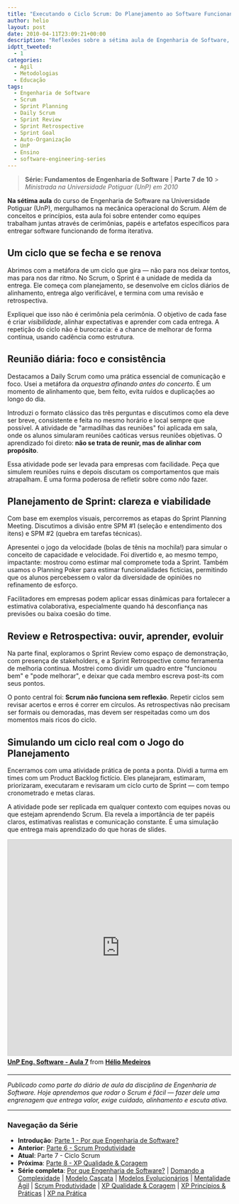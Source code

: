 ```yaml
---
title: "Executando o Ciclo Scrum: Do Planejamento ao Software Funcionando"
author: helio
layout: post
date: 2010-04-11T23:09:21+00:00
description: "Reflexões sobre a sétima aula de Engenharia de Software, explorando o ciclo operacional do Scrum, papéis, cerimônias e como equipes se auto-organizam em torno da entrega de valor."
idptt_tweeted:
  - 1
categories:
  - Ágil
  - Metodologias
  - Educação
tags:
  - Engenharia de Software
  - Scrum
  - Sprint Planning
  - Daily Scrum
  - Sprint Review
  - Sprint Retrospective
  - Sprint Goal
  - Auto-Organização
  - UnP
  - Ensino
  - software-engineering-series
---
```


> **Série: Fundamentos de Engenharia de Software** | **Parte 7 de 10** > _Ministrada na Universidade Potiguar (UnP) em 2010_

**Na sétima aula** do curso de Engenharia de Software na Universidade Potiguar (UnP), mergulhamos na mecânica operacional do Scrum. Além de conceitos e princípios, esta aula foi sobre entender como equipes trabalham juntas através de cerimônias, papéis e artefatos específicos para entregar software funcionando de forma iterativa.

## Um ciclo que se fecha e se renova

Abrimos com a metáfora de um ciclo que gira — não para nos deixar tontos, mas para nos dar ritmo. No Scrum, o Sprint é a unidade de medida da entrega. Ele começa com planejamento, se desenvolve em ciclos diários de alinhamento, entrega algo verificável, e termina com uma revisão e retrospectiva.

Expliquei que isso não é cerimônia pela cerimônia. O objetivo de cada fase é criar _visibilidade_, alinhar expectativas e aprender com cada entrega. A repetição do ciclo não é burocracia: é a chance de melhorar de forma contínua, usando cadência como estrutura.

## Reunião diária: foco e consistência

Destacamos a Daily Scrum como uma prática essencial de comunicação e foco. Usei a metáfora da _orquestra afinando antes do concerto_. É um momento de alinhamento que, bem feito, evita ruídos e duplicações ao longo do dia.

Introduzi o formato clássico das três perguntas e discutimos como ela deve ser breve, consistente e feita no mesmo horário e local sempre que possível. A atividade de "armadilhas das reuniões" foi aplicada em sala, onde os alunos simularam reuniões caóticas versus reuniões objetivas. O aprendizado foi direto: **não se trata de reunir, mas de alinhar com propósito**.

Essa atividade pode ser levada para empresas com facilidade. Peça que simulem reuniões ruins e depois discutam os comportamentos que mais atrapalham. É uma forma poderosa de refletir sobre como _não_ fazer.

## Planejamento de Sprint: clareza e viabilidade

Com base em exemplos visuais, percorremos as etapas do Sprint Planning Meeting. Discutimos a divisão entre SPM #1 (seleção e entendimento dos itens) e SPM #2 (quebra em tarefas técnicas).

Apresentei o jogo da velocidade (bolas de tênis na mochila!) para simular o conceito de capacidade e velocidade. Foi divertido e, ao mesmo tempo, impactante: mostrou como estimar mal compromete toda a Sprint. Também usamos o Planning Poker para estimar funcionalidades fictícias, permitindo que os alunos percebessem o valor da diversidade de opiniões no refinamento de esforço.

Facilitadores em empresas podem aplicar essas dinâmicas para fortalecer a estimativa colaborativa, especialmente quando há desconfiança nas previsões ou baixa coesão do time.

## Review e Retrospectiva: ouvir, aprender, evoluir

Na parte final, exploramos o Sprint Review como espaço de demonstração, com presença de stakeholders, e a Sprint Retrospective como ferramenta de melhoria contínua. Mostrei como dividir um quadro entre "funcionou bem" e "pode melhorar", e deixar que cada membro escreva post-its com seus pontos.

O ponto central foi: **Scrum não funciona sem reflexão**. Repetir ciclos sem revisar acertos e erros é correr em círculos. As retrospectivas não precisam ser formais ou demoradas, mas devem ser respeitadas como um dos momentos mais ricos do ciclo.

## Simulando um ciclo real com o Jogo do Planejamento

Encerramos com uma atividade prática de ponta a ponta. Dividi a turma em times com um Product Backlog fictício. Eles planejaram, estimaram, priorizaram, executaram e revisaram um ciclo curto de Sprint — com tempo cronometrado e metas claras.

A atividade pode ser replicada em qualquer contexto com equipes novas ou que estejam aprendendo Scrum. Ela revela a importância de ter papéis claros, estimativas realistas e comunicação constante. É uma simulação que entrega mais aprendizado do que horas de slides.

<div style="margin-bottom: 20px;">
<iframe src="https://www.slideshare.net/slideshow/embed_code/key/AwW0tPsYVA5QCk?startSlide=1" width="597" height="486" frameborder="0" marginwidth="0" marginheight="0" scrolling="no" style="border:1px solid #CCC; border-width:1px; margin-bottom:5px;max-width: 100%;" allowfullscreen></iframe> <div style="margin-bottom:5px"><strong> <a href="https://pt.slideshare.net/slideshow/unp-eng-software-aula-7/3462783" title="UnP Eng. Software - Aula 7" target="_blank">UnP Eng. Software - Aula 7</a> </strong> from <strong> <a href="https://www.slideshare.net/heliomedeiros" target="_blank">Hélio Medeiros</a> </strong></div>
</div>

---

_Publicado como parte do diário de aula da disciplina de Engenharia de Software. Hoje aprendemos que rodar o Scrum é fácil — fazer dele uma engrenagem que entrega valor, exige cuidado, alinhamento e escuta ativa._

---

### **Navegação da Série**

- **Introdução**: [Parte 1 - Por que Engenharia de Software?](../2010-02-24-software-engineering-purpose/)
- **Anterior**: [Parte 6 - Scrum Produtividade](../2010-04-03-scrum-productivity/)
- **Atual**: Parte 7 - Ciclo Scrum
- **Próxima**: [Parte 8 - XP Qualidade & Coragem](../2010-04-19-xp-quality-courage/)
- **Série completa**: [Por que Engenharia de Software?](../2010-02-24-software-engineering-purpose/) | [Domando a Complexidade](../2010-03-02-complexity-process/) | [Modelo Cascata](../2010-03-10-waterfall-model/) | [Modelos Evolucionários](../2010-03-18-evolutionary-models/) | [Mentalidade Ágil](../2010-03-26-agile-mindset/) | [Scrum Produtividade](../2010-04-03-scrum-productivity/) | [XP Qualidade & Coragem](../2010-04-19-xp-quality-courage/) | [XP Princípios & Práticas](../2010-05-01-xp-principles-practices/) | [XP na Prática](../2010-05-08-applying-xp-strategies/)
